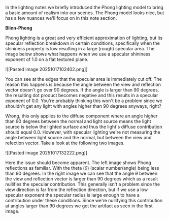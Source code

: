 
In the lighting notes we briefly introduced the Phong lighting model to bring a basic amount of realism into our scenes. The Phong model looks nice, but has a few nuances we'll focus on in this note section.

**Blinn-Phong**

Phong lighting is a great and very efficient approximation of lighting, but its specular reflection breakdown in certain conditions, specifically when the shininess property is low resulting in a large (rough) specular area. 
The image below shows what happens when we use a specular shininess exponent of 1.0 on a flat textured plane. 

![[Pasted image 20251017102402.png]]

You can see at the edges that the specular area is immediately cut off. The reason this happens is because the angle between the view and reflection vector doesn't go over 90 degrees. If the angle is larger than 90 degrees, the resulting dot product becomes negative and this results in a specular exponent of 0.0. You're probably thinking this won't be a problem since we shouldn't get any light with angles higher than 90 degrees anyways, right?

Wrong, this only applies to the diffuse component where an angle higher than 90 degrees between the normal and light source means the light source is below the lighted surface and thus the light's diffuse contribution should equal 0.0. However, with specular lighting we're not measuring the angle between light source and the normal, but between the view and refection vector. Take a look at the following two images. 

![[Pasted image 20251017132222.png]]

Here the issue should become apparent. The left image shows Phong reflections as familiar. With the theta ($\theta$) (scalar number/angle) being less than 90 degrees. In the right image we can see that the angle $\theta$ between the view and reflection vector is larger than 90 degrees which as a result nullifies the specular contribution. This generally isn't a problem since the view direction is far from the reflection direction, but if we use a low specular exponent the specular radius is large enough to have a contribution under these conditions. Since we're nullifying this contribution at angles larger than 90 degrees we get the artifact as seen in the first image. 